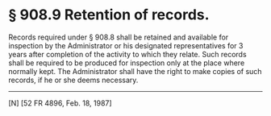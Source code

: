 # § 908.9   Retention of records.

Records required under § 908.8 shall be retained and available for inspection by the Administrator or his designated representatives for 3 years after completion of the activity to which they relate. Such records shall be required to be produced for inspection only at the place where normally kept. The Administrator shall have the right to make copies of such records, if he or she deems necessary.



---

[N] [52 FR 4896, Feb. 18, 1987]




